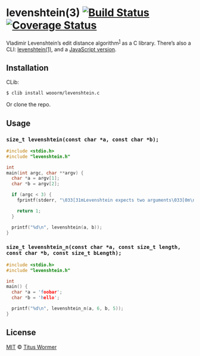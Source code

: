 # levenshtein(3) [![Build Status][travis-badge]][travis-status] [![Coverage Status][coverage-badge]][coverage-status]

Vladimir Levenshtein’s edit distance algorithm<sup>[1][wiki]</sup> as a C library. There’s also a CLI: [levenshtein(1)][cli], and a [JavaScript version][js].

## Installation

CLib:

```sh
$ clib install wooorm/levenshtein.c
```

Or clone the repo.

## Usage

### `size_t levenshtein(const char *a, const char *b);`

```c
#include <stdio.h>
#include "levenshtein.h"

int
main(int argc, char **argv) {
  char *a = argv[1];
  char *b = argv[2];

  if (argc < 3) {
    fprintf(stderr, "\033[31mLevenshtein expects two arguments\033[0m\n");

    return 1;
  }

  printf("%d\n", levenshtein(a, b));
}
```

### `size_t levenshtein_n(const char *a, const size_t length, const char *b, const size_t bLength);`

``` c
#include <stdio.h>
#include "levenshtein.h"

int
main() {
  char *a = 'foobar';
  char *b = 'hello';

  printf("%d\n", levenshtein_n(a, 6, b, 5));
}
```

## License

[MIT][] © [Titus Wormer][author]

[travis-badge]: https://img.shields.io/travis/wooorm/levenshtein.c.svg

[travis-status]: https://travis-ci.org/wooorm/levenshtein.c

[coverage-badge]: https://img.shields.io/coveralls/wooorm/levenshtein.c.svg

[coverage-status]: https://coveralls.io/r/wooorm/levenshtein.c?branch=master

[wiki]: http://en.wikipedia.org/wiki/Levenshtein_distance

[cli]: https://github.com/wooorm/levenshtein

[js]: https://github.com/words/levenshtein-edit-distance

[mit]: LICENSE

[author]: http://wooorm.com

